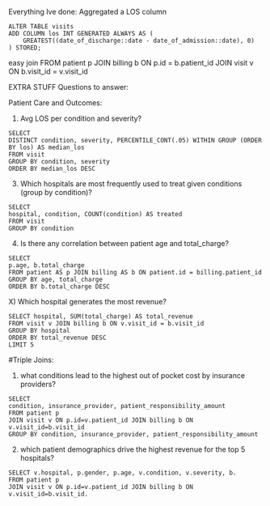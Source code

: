Everything Ive done:
Aggregated a LOS column
```
ALTER TABLE visits
ADD COLUMN los INT GENERATED ALWAYS AS (
    GREATEST((date_of_discharge::date - date_of_admission::date), 0)
) STORED;
```
easy join
FROM patient p JOIN billing b ON p.id = b.patient_id JOIN visit v ON b.visit_id = v.visit_id







EXTRA STUFF
Questions to answer:



Patient Care and Outcomes:

1) Avg LOS per condition and severity?
```
SELECT
DISTINCT condition, severity, PERCENTILE_CONT(.05) WITHIN GROUP (ORDER BY los) AS median_los
FROM visit
GROUP BY condition, severity
ORDER BY median_los DESC
```






3) Which hospitals are most frequently used to treat given conditions (group by condition)?
```
SELECT
hospital, condition, COUNT(condition) AS treated
FROM visit
GROUP BY condition
```




4) Is there any correlation between patient age and total_charge?

```
SELECT
p.age, b.total_charge
FROM patient AS p JOIN billing AS b ON patient.id = billing.patient_id
GROUP BY age, total_charge
ORDER BY b.total_charge DESC
```









X) Which hospital generates the most revenue?
```
SELECT hospital, SUM(total_charge) AS total_revenue
FROM visit v JOIN billing b ON v.visit_id = b.visit_id
GROUP BY hospital
ORDER BY total_revenue DESC
LIMIT 5
```





#Triple Joins:

1) what conditions lead to the highest out of pocket cost by insurance providers?
```
SELECT
condition, insurance_provider, patient_responsibility_amount
FROM patient p
JOIN visit v ON p.id=v.patient_id JOIN billing b ON v.visit_id=b.visit_id
GROUP BY condition, insurance_provider, patient_responsibility_amount
```

2) which patient demographics drive the highest revenue for the top 5 hospitals?
```
SELECT v.hospital, p.gender, p.age, v.condition, v.severity, b.
FROM patient p
JOIN visit v ON p.id=v.patient_id JOIN billing b ON v.visit_id=b.visit_id.
```







